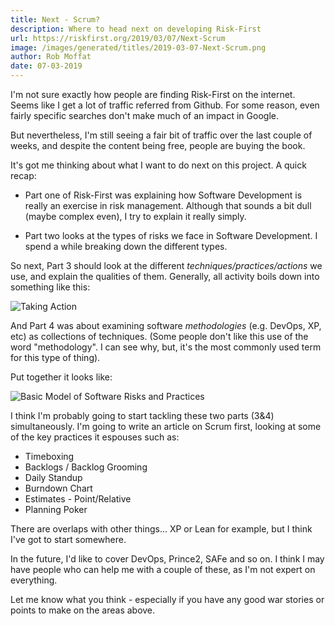 ```yaml
---
title: Next - Scrum?
description: Where to head next on developing Risk-First
url: https://riskfirst.org/2019/03/07/Next-Scrum
image: /images/generated/titles/2019-03-07-Next-Scrum.png
author: Rob Moffat
date: 07-03-2019
---
```


I'm not sure exactly how people are finding Risk-First on the internet.  Seems like I get a lot of traffic referred from Github.   For some reason, even fairly specific searches don't make much of an impact in Google.  

But nevertheless, I'm still seeing a fair bit of traffic over the last couple of weeks, and despite the content being free, people are buying the book.  

It's got me thinking about what I want to do next on this project.  A quick recap:

- Part one of Risk-First was explaining how Software Development is really an exercise in risk management.  Although that sounds a bit dull (maybe complex even), I try to explain it really simply.  

- Part two looks at the types of risks we face in Software Development.  I spend a while breaking down the different types.

So next, Part 3 should look at the different _techniques/practices/actions_ we use, and explain the qualities of them.  Generally, all activity boils down into something like this:

![Taking Action](https://riskfirst.org/images/generated/introduction/all_risk_management_language.png)

And Part 4 was about examining software _methodologies_ (e.g. DevOps, XP, etc) as collections of techniques.  (Some people don't like this use of the word "methodology".  I can see why, but, it's the most commonly used term for this type of thing).

Put together it looks like:

![Basic Model of Software Risks and Practices](https://riskfirst.org/images/generated/executive-summary/pattern_language.png)

I think I'm probably going to start tackling these two parts (3&4) simultaneously.  I'm going to write an article on Scrum first, looking at some of the key practices it espouses such as:

- Timeboxing
- Backlogs / Backlog Grooming
- Daily Standup
- Burndown Chart
- Estimates - Point/Relative
- Planning Poker

There are overlaps with other things... XP or Lean for example, but I think I've got to start somewhere.  

In the future, I'd like to cover DevOps, Prince2, SAFe and so on.  I think I may have people who can help me with a couple of these, as I'm not expert on everything.

Let me know what you think - especially if you have any good war stories or points to make on the areas above.